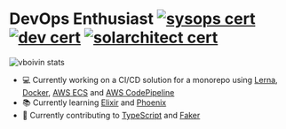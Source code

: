 # DevOps Enthusiast [![sysops cert](https://images.youracclaim.com/size/72x72/images/ee0a9da0-1627-4031-a455-8ced6b866cc7/AWS-SysOpAdmin-Associate.png)](https://www.youracclaim.com/badges/3e2b48ab-a8c8-4b29-8321-8e84b75c49f7/public_url) [![dev cert](https://images.youracclaim.com/size/72x72/images/2a15d440-edbe-44a2-890f-0a0caf7e1442/AWS-Developer-Associate.png)](https://www.youracclaim.com/badges/4ab1c2d9-559e-4a7a-a3db-b7e93c769b89/public_url) [![solarchitect cert](https://images.youracclaim.com/size/72x72/images/6774b3bf-7a82-4d40-a2d1-86b412635bae/AWS-SolArchitect-Associate.png)](https://www.youracclaim.com/badges/1ce68126-c722-4f71-ba87-4a7112b3e67c/public_url) 
![vboivin stats](https://github-readme-stats.vercel.app/api?username=vboivin&count_private=true&hide=stars)
- 💻 Currently working on a CI/CD solution for a monorepo using [Lerna](https://github.com/lerna/lerna), [Docker](https://www.docker.com/), [AWS ECS](https://aws.amazon.com/ecs/) and [AWS CodePipeline](https://aws.amazon.com/codepipeline/)
- 📚 Currently learning [Elixir](https://github.com/elixir-lang/elixir) and [Phoenix](https://github.com/phoenixframework/phoenix)
- 📖 Currently contributing to [TypeScript](https://github.com/microsoft/TypeScript) and [Faker](https://github.com/elixirs/faker)
